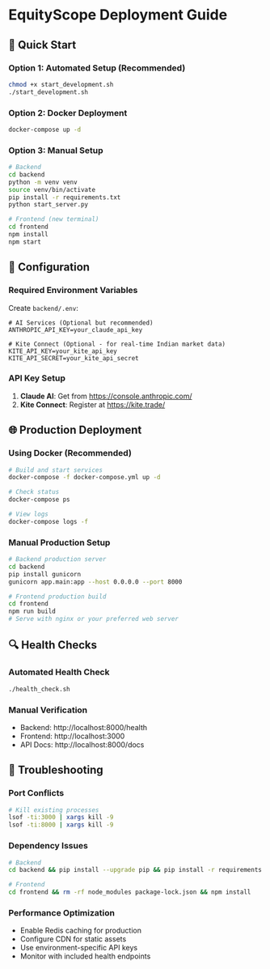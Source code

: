 # EquityScope Deployment Guide

## 🚀 Quick Start

### Option 1: Automated Setup (Recommended)
```bash
chmod +x start_development.sh
./start_development.sh
```

### Option 2: Docker Deployment
```bash
docker-compose up -d
```

### Option 3: Manual Setup
```bash
# Backend
cd backend
python -m venv venv
source venv/bin/activate
pip install -r requirements.txt
python start_server.py

# Frontend (new terminal)
cd frontend
npm install
npm start
```

## 🔧 Configuration

### Required Environment Variables
Create `backend/.env`:
```env
# AI Services (Optional but recommended)
ANTHROPIC_API_KEY=your_claude_api_key

# Kite Connect (Optional - for real-time Indian market data)
KITE_API_KEY=your_kite_api_key
KITE_API_SECRET=your_kite_api_secret
```

### API Key Setup
1. **Claude AI**: Get from https://console.anthropic.com/
2. **Kite Connect**: Register at https://kite.trade/

## 🌐 Production Deployment

### Using Docker (Recommended)
```bash
# Build and start services
docker-compose -f docker-compose.yml up -d

# Check status
docker-compose ps

# View logs
docker-compose logs -f
```

### Manual Production Setup
```bash
# Backend production server
cd backend
pip install gunicorn
gunicorn app.main:app --host 0.0.0.0 --port 8000

# Frontend production build
cd frontend
npm run build
# Serve with nginx or your preferred web server
```

## 🔍 Health Checks

### Automated Health Check
```bash
./health_check.sh
```

### Manual Verification
- Backend: http://localhost:8000/health
- Frontend: http://localhost:3000
- API Docs: http://localhost:8000/docs

## 🐛 Troubleshooting

### Port Conflicts
```bash
# Kill existing processes
lsof -ti:3000 | xargs kill -9
lsof -ti:8000 | xargs kill -9
```

### Dependency Issues
```bash
# Backend
cd backend && pip install --upgrade pip && pip install -r requirements.txt

# Frontend
cd frontend && rm -rf node_modules package-lock.json && npm install
```

### Performance Optimization
- Enable Redis caching for production
- Configure CDN for static assets
- Use environment-specific API keys
- Monitor with included health endpoints
